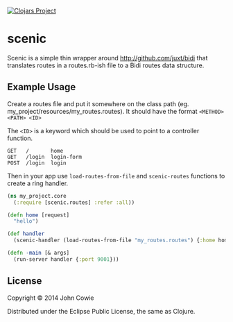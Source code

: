 [![Clojars Project](http://clojars.org/scenic/latest-version.svg)](http://clojars.org/scenic)

# scenic

Scenic is a simple thin wrapper around http://github.com/juxt/bidi that translates routes in a routes.rb-ish file to a Bidi routes data structure.  

## Example Usage

Create a routes file and put it somewhere on the class path (eg. my_project/resources/my_routes.routes). It should have the format ```<METHOD> <PATH> <ID>```

The `<ID>` is a keyword which should be used to point to a controller function.

```
GET   /       home
GET   /login  login-form
POST  /login  login
```

Then in your app use `load-routes-from-file` and `scenic-routes` functions to create a ring handler.

```clojure
(ns my_project.core
  (:require [scenic.routes] :refer :all))

(defn home [request]
  "hello")

(def handler 
  (scenic-handler (load-routes-from-file "my_routes.routes") {:home home})

(defn -main [& args]
  (run-server handler {:port 9001}))
```

## License

Copyright © 2014 John Cowie

Distributed under the Eclipse Public License, the same as Clojure.
